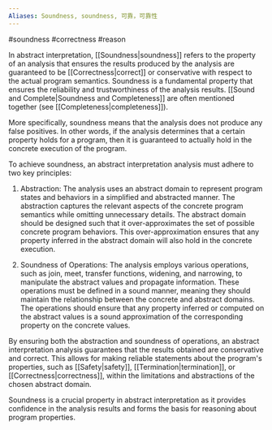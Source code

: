```yaml
---
Aliases: Soundness, soundness, 可靠，可靠性
---
```

#soundness #correctness #reason

In abstract interpretation, [[Soundness|soundness]] refers to the property of an analysis that ensures the results produced by the analysis are guaranteed to be [[Correctness|correct]] or conservative with respect to the actual program semantics. Soundness is a fundamental property that ensures the reliability and trustworthiness of the analysis results. [[Sound and Complete|Soundness and Completeness]] are often mentioned together (see [[Completeness|completeness]]).

More specifically, soundness means that the analysis does not produce any false positives. In other words, if the analysis determines that a certain property holds for a program, then it is guaranteed to actually hold in the concrete execution of the program.

To achieve soundness, an abstract interpretation analysis must adhere to two key principles:

1. Abstraction: The analysis uses an abstract domain to represent program states and behaviors in a simplified and abstracted manner. The abstraction captures the relevant aspects of the concrete program semantics while omitting unnecessary details. The abstract domain should be designed such that it over-approximates the set of possible concrete program behaviors. This over-approximation ensures that any property inferred in the abstract domain will also hold in the concrete execution.
    
2. Soundness of Operations: The analysis employs various operations, such as join, meet, transfer functions, widening, and narrowing, to manipulate the abstract values and propagate information. These operations must be defined in a sound manner, meaning they should maintain the relationship between the concrete and abstract domains. The operations should ensure that any property inferred or computed on the abstract values is a sound approximation of the corresponding property on the concrete values.
    

By ensuring both the abstraction and soundness of operations, an abstract interpretation analysis guarantees that the results obtained are conservative and correct. This allows for making reliable statements about the program's properties, such as [[Safety|safety]], [[Termination|termination]], or [[Correctness|correctness]], within the limitations and abstractions of the chosen abstract domain.

Soundness is a crucial property in abstract interpretation as it provides confidence in the analysis results and forms the basis for reasoning about program properties.